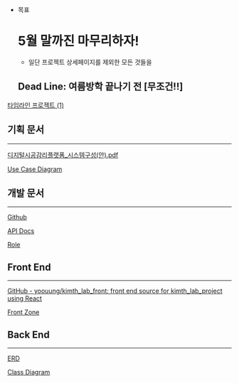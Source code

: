 - 목표
    
    # 5월 말까진 마무리하자!
    
    - 일단 프로젝트 상세페이지를 제외한 모든 것들을
    
    ## Dead Line: 여름방학 끝나기 전 [무조건!!]
    

[타임라인 프로젝트 (1)](https://www.notion.so/c3f3305c932b4a83854cd6c67d50d488)

## 기획 문서

---

[디지털시공감리플랫폼_시스템구성(안).pdf](https://s3-us-west-2.amazonaws.com/secure.notion-static.com/1b9aa0d0-ec09-4849-b212-e412aed0ecc2/%E1%84%83%E1%85%B5%E1%84%8C%E1%85%B5%E1%84%90%E1%85%A5%E1%86%AF%E1%84%89%E1%85%B5%E1%84%80%E1%85%A9%E1%86%BC%E1%84%80%E1%85%A1%E1%86%B7%E1%84%85%E1%85%B5%E1%84%91%E1%85%B3%E1%86%AF%E1%84%85%E1%85%A2%E1%86%BA%E1%84%91%E1%85%A9%E1%86%B7_%E1%84%89%E1%85%B5%E1%84%89%E1%85%B3%E1%84%90%E1%85%A6%E1%86%B7%E1%84%80%E1%85%AE%E1%84%89%E1%85%A5%E1%86%BC(%E1%84%8B%E1%85%A1%E1%86%AB).pdf)

[Use Case Diagram](https://www.notion.so/Use-Case-Diagram-d64c267a2cf6431794d7abd6b635b610)

## 개발 문서

---

[Github](https://www.notion.so/Github-ba7cb2b9ba544cfa936137a6ac199065)

[API Docs](https://www.notion.so/API-Docs-4a50842662b7426281d63297e1a51dfa)

[Role](https://www.notion.so/Role-e68b05a9a21a4e57975619f5bd08c1d8)

## Front End

---

[GitHub - yoouung/kimth_lab_front: front end source for kimth_lab_project using React](https://github.com/yoouung/kimth_lab_front)

[Front Zone](https://www.notion.so/Front-Zone-45a69db9924a40d5909a34beb85d705f)

## Back End

---

[](https://github.com/SMART-BUILDING-SUPERVISION-PLATFORM/kimth_lab_BE)

[ERD](https://www.notion.so/ERD-cc73fb5990524231893cf1d837fbde0c)

[Class Diagram](https://www.notion.so/Class-Diagram-c4975c4eeb3a4d91a52fbcac6f7f2596)
